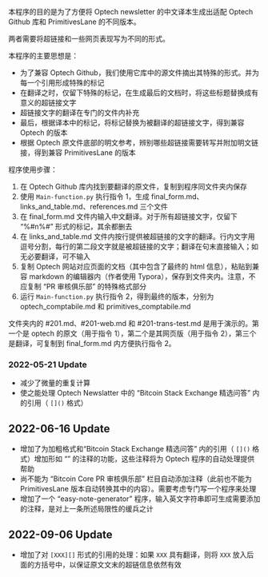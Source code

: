 本程序的目的是为了方便将 Optech newsletter 的中文译本生成出适配 Optech Github 库和 PrimitivesLane 的不同版本。

两者需要将超链接和一些网页表现写为不同的形式。

本程序的主要思想是：

- 为了兼容 Optech Github，我们使用它库中的源文件摘出其特殊的形式。并为每一个引用形成特殊的标记
- 在翻译之时，仅留下特殊的标记，在生成最后的文档时，将这些标题替换成有意义的超链接文字
- 超链接文字的翻译在专门的文件内补充
- 最后，根据译本中的标记，将标记替换为被翻译的超链接文字，得到兼容 Optech 的版本
- 根据 Optech 原文件底部的明文参考，辨别哪些超链接需要转写并附加明文链接，得到兼容 PrimitivesLane 的版本

程序使用步骤：

1. 在 Optech Github 库内找到要翻译的原文件，复制到程序同文件夹内保存
2. 使用  ` Main-function.py ` 执行指令 1，生成 final_form.md、links_and_table.md、references.md 三个文件
3. 在 final_form.md 文件内输入中文翻译。对于所有超链接文字，仅留下 “%#n%#” 形式的标记，其余都删去
4. 在 links_and_table.md 文件内按行提供被超链接的文字的翻译。行内文字用逗号分割，每行的第二段文字就是被超链接的文字；翻译在句末直接输入；如无必要翻译，可不输入
5. 复制 Optech 网站对应页面的文档（其中包含了最终的 html 信息），粘贴到兼容 markdown 的编辑器内（作者使用 Typora），保存到文件夹内。注意，不应复制 “PR 审核俱乐部” 的特殊格式部分
6. 运行 ` Main-function.py ` 执行指令 2，得到最终的版本，分别为 optech_comptabile.md 和 primitives_comptabile.md

文件夹内的 #201.md、#201-web.md 和 #201-trans-test.md 是用于演示的。第一个是 optech 的原文（用于指令 1），第二个是其网页版（用于指令 2），第三个是翻译，可复制到 final_form.md 内方便执行指令 2。

### 2022-05-21 Update

- 减少了微量的重复计算
- 使之能处理 Optech Newslatter 中的 “Bitcoin Stack Exchange 精选问答” 内的引用（ ` []() ` 格式）

## 2022-06-16 Update

- 增加了为加粗格式和“Bitcoin Stack Exchange 精选问答” 内的引用（ ` []() ` 格式）增加形如 “<!--eng-words-->” 的注释的功能，这些注释将为 Optech 程序的自动处理提供帮助
- 尚不能为 “Bitcoin Core PR 审核俱乐部” 栏目自动添加注释（此前也不能为 PrimitivesLane 版本自动转换其中的内容）。需要考虑专门写一个程序来处理
- 增加了一个 “easy-note-generator” 程序，输入英文字符串即可生成需要添加的注释，是对上一条所述局限性的缓兵之计

## 2022-09-06 Update

- 增加了对 ` [XXX][] ` 形式的引用的处理：如果 ` XXX ` 具有翻译，则将 ` XXX ` 放入后面的方括号中，以保证原文文末的超链信息依然有效